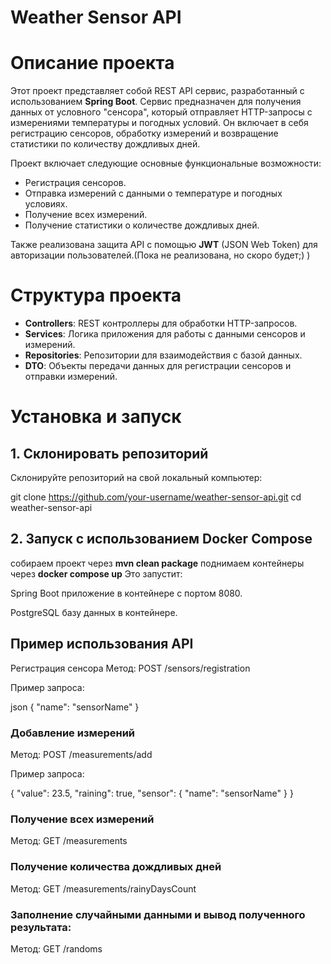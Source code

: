 # Weather Sensor API

# Описание проекта

Этот проект представляет собой REST API сервис, разработанный с использованием **Spring Boot**. Сервис предназначен для получения данных от условного "сенсора", который отправляет HTTP-запросы с измерениями температуры и погодных условий. Он включает в себя регистрацию сенсоров, обработку измерений и возвращение статистики по количеству дождливых дней.

Проект включает следующие основные функциональные возможности:
- Регистрация сенсоров.
- Отправка измерений с данными о температуре и погодных условиях.
- Получение всех измерений.
- Получение статистики о количестве дождливых дней.

Также реализована защита API с помощью **JWT** (JSON Web Token) для авторизации пользователей.(Пока не реализована, но скоро будет;) )

# Структура проекта

- **Controllers**: REST контроллеры для обработки HTTP-запросов.
- **Services**: Логика приложения для работы с данными сенсоров и измерений.
- **Repositories**: Репозитории для взаимодействия с базой данных.
- **DTO**: Объекты передачи данных для регистрации сенсоров и отправки измерений.


# Установка и запуск

## 1. Склонировать репозиторий

Склонируйте репозиторий на свой локальный компьютер:

git clone https://github.com/your-username/weather-sensor-api.git
cd weather-sensor-api

## 2. Запуск с использованием Docker Compose
собираем проект через **mvn clean package**
поднимаем контейнеры через **docker compose up**
Это запустит:

Spring Boot приложение в контейнере с портом 8080.

PostgreSQL базу данных в контейнере.

## Пример использования API
Регистрация сенсора
Метод: POST /sensors/registration

Пример запроса:

json
{
"name": "sensorName"
}

### Добавление измерений
Метод: POST /measurements/add

Пример запроса:

{
"value": 23.5,
"raining": true,
"sensor": {
"name": "sensorName"
}
}

### Получение всех измерений
Метод: GET /measurements

### Получение количества дождливых дней
Метод: GET /measurements/rainyDaysCount

### Заполнение случайными данными и вывод полученного результата:
Метод: GET /randoms
